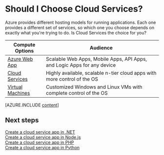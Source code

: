 <properties 
	pageTitle="Is Cloud Services on Azure the compute option I want?" 
	description="Learn about Azure compute hosting options and how they work: Azure Web App, Cloud Services, and Virtual Machines" 
	services="cloud-services"
    documentationCenter=""
	authors="Thraka" 
	manager="timlt"/>

<tags
	ms.service="multiple"
	ms.date="09/01/2015"
	wacn.date=""/>

# Should I Choose Cloud Services?

Azure provides different hosting models for running applications. Each one provides a different set of services, so which one you choose depends on exactly what you're trying to do. Is Cloud Services the choice for you?

| Compute Options    | Audience   |
| ------------------ | --------   |
| [Azure Web App]     | Scalable Web Apps, Mobile Apps, API Apps, and Logic Apps for any device |
| [Cloud Services]   | Highly available, scalable n-tier cloud apps with more control of the OS |
| [Virtual Machines] | Customized Windows and Linux VMs with complete control of the OS |


[AZURE.INCLUDE [content](../includes/cloud-services-choose-me-content.md)]


## Next steps
[Create a cloud service app in .NET](/documentation/articles/cloud-services-dotnet-get-started)<br/>
[Create a cloud service app in Node.js](/documentation/articles/cloud-services-nodejs-develop-deploy-app)<br/>
[Create a cloud service app in PHP](/documentation/articles/cloud-services-php-create-web-role)<br/>
[Create a cloud service app in Python](/documentation/articles/cloud-services-python-ptvs)<br/>

[Azure Web App]: app-service-choose-me.md
[Virtual Machines]: ../virtual-machines-about.md
[Cloud Services]: #tellmecs 